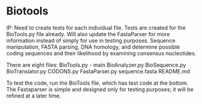 # Biotools
IP: Need to create tests for each individual file. Tests are created for the BioTools.py file already.
    Will also update the FastaParser for more information instead of simply for use in testing purposes.
Sequence manipulation, FASTA parsing, DNA homology, and determine possible coding sequences and their likelihood by examining consensus nucleotides.

There are eight files:
BioTools.py - main
BioAnalyzer.py
BioSequence.py
BioTranslator.py
CODONS.py
FastaParser.py
sequence.fasta
README.md

To test the code, run the BioTools file, which has test code at the bottom. The Fastaparser is simple and designed only for testing purposes; it will be refined at a later time.

